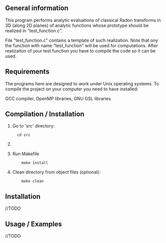 ## General information

This program performs analytic evaluations of classical Radon transforms in 3D 
(along 2D planes) of analytic functions whose prototype should be realized 
in "test_function.c". 

File "test_function.c" contains a template of such realization. Note that 
ony the function with name "test_function" will be used for computations. 
After realizaiton of your test function you have to compile the code 
so it can be used.

## Requirements 

The programs here are designed to work under Unix operating systems.
To compile the project on your computer you need to have installed:

GCC compiler, OpenMP libraries, GNU GSL libraries

## Compilation / Installation
  1) Go to 'src' directory:  
        ```
          cd src
        ```
  2)
  
  3) Run Makefile
      ```
          make install
      ```
  4) Clean directory from object files (optional):
  
      ```
          make clean 
      ```
## Installation 

//TODO

## Usage / Examples

//TODO 
